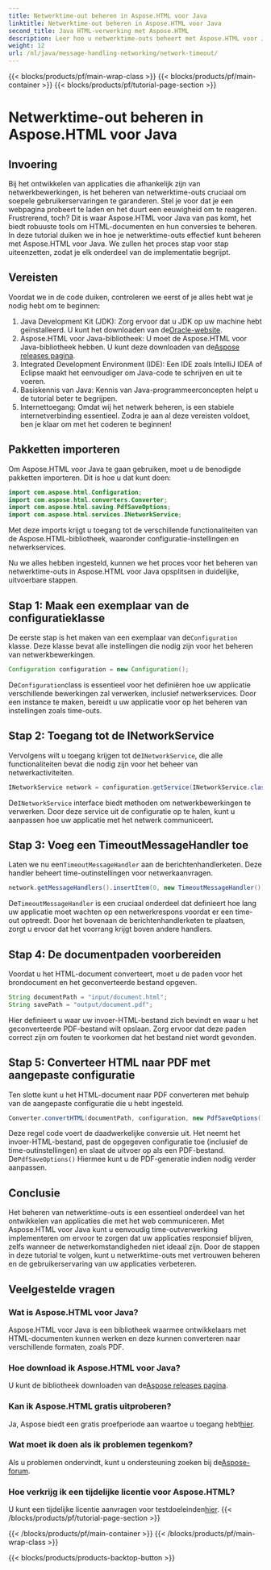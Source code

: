 ```yaml
---
title: Netwerktime-out beheren in Aspose.HTML voor Java
linktitle: Netwerktime-out beheren in Aspose.HTML voor Java
second_title: Java HTML-verwerking met Aspose.HTML
description: Leer hoe u netwerktime-outs beheert met Aspose.HTML voor Java in deze uitgebreide handleiding. Zorg voor soepele gebruikerservaringen met effectieve time-outafhandeling.
weight: 12
url: /nl/java/message-handling-networking/network-timeout/
---
```


{{< blocks/products/pf/main-wrap-class >}}
{{< blocks/products/pf/main-container >}}
{{< blocks/products/pf/tutorial-page-section >}}

# Netwerktime-out beheren in Aspose.HTML voor Java

## Invoering
Bij het ontwikkelen van applicaties die afhankelijk zijn van netwerkbewerkingen, is het beheren van netwerktime-outs cruciaal om soepele gebruikerservaringen te garanderen. Stel je voor dat je een webpagina probeert te laden en het duurt een eeuwigheid om te reageren. Frustrerend, toch? Dit is waar Aspose.HTML voor Java van pas komt, het biedt robuuste tools om HTML-documenten en hun conversies te beheren. In deze tutorial duiken we in hoe je netwerktime-outs effectief kunt beheren met Aspose.HTML voor Java. We zullen het proces stap voor stap uiteenzetten, zodat je elk onderdeel van de implementatie begrijpt.
## Vereisten
Voordat we in de code duiken, controleren we eerst of je alles hebt wat je nodig hebt om te beginnen:
1.  Java Development Kit (JDK): Zorg ervoor dat u JDK op uw machine hebt geïnstalleerd. U kunt het downloaden van de[Oracle-website](https://www.oracle.com/java/technologies/javase-jdk11-downloads.html).
2.  Aspose.HTML voor Java-bibliotheek: U moet de Aspose.HTML voor Java-bibliotheek hebben. U kunt deze downloaden van de[Aspose releases pagina](https://releases.aspose.com/html/java/).
3. Integrated Development Environment (IDE): Een IDE zoals IntelliJ IDEA of Eclipse maakt het eenvoudiger om Java-code te schrijven en uit te voeren.
4. Basiskennis van Java: Kennis van Java-programmeerconcepten helpt u de tutorial beter te begrijpen.
5. Internettoegang: Omdat wij het netwerk beheren, is een stabiele internetverbinding essentieel.
Zodra je aan al deze vereisten voldoet, ben je klaar om met het coderen te beginnen!
## Pakketten importeren
Om Aspose.HTML voor Java te gaan gebruiken, moet u de benodigde pakketten importeren. Dit is hoe u dat kunt doen:
```java
import com.aspose.html.Configuration;
import com.aspose.html.converters.Converter;
import com.aspose.html.saving.PdfSaveOptions;
import com.aspose.html.services.INetworkService;
```
Met deze imports krijgt u toegang tot de verschillende functionaliteiten van de Aspose.HTML-bibliotheek, waaronder configuratie-instellingen en netwerkservices.

Nu we alles hebben ingesteld, kunnen we het proces voor het beheren van netwerktime-outs in Aspose.HTML voor Java opsplitsen in duidelijke, uitvoerbare stappen.
## Stap 1: Maak een exemplaar van de configuratieklasse
 De eerste stap is het maken van een exemplaar van de`Configuration` klasse. Deze klasse bevat alle instellingen die nodig zijn voor het beheren van netwerkbewerkingen.
```java
Configuration configuration = new Configuration();
```
 De`Configuration`class is essentieel voor het definiëren hoe uw applicatie verschillende bewerkingen zal verwerken, inclusief netwerkservices. Door een instance te maken, bereidt u uw applicatie voor op het beheren van instellingen zoals time-outs.
## Stap 2: Toegang tot de INetworkService
 Vervolgens wilt u toegang krijgen tot de`INetworkService`, die alle functionaliteiten bevat die nodig zijn voor het beheer van netwerkactiviteiten.
```java
INetworkService network = configuration.getService(INetworkService.class);
```
 De`INetworkService` interface biedt methoden om netwerkbewerkingen te verwerken. Door deze service uit de configuratie op te halen, kunt u aanpassen hoe uw applicatie met het netwerk communiceert.
## Stap 3: Voeg een TimeoutMessageHandler toe
 Laten we nu een`TimeoutMessageHandler` aan de berichtenhandlerketen. Deze handler beheert time-outinstellingen voor netwerkaanvragen.
```java
network.getMessageHandlers().insertItem(0, new TimeoutMessageHandler());
```
 De`TimeoutMessageHandler` is een cruciaal onderdeel dat definieert hoe lang uw applicatie moet wachten op een netwerkrespons voordat er een time-out optreedt. Door het bovenaan de berichtenhandlerketen te plaatsen, zorgt u ervoor dat het voorrang krijgt boven andere handlers.
## Stap 4: De documentpaden voorbereiden
Voordat u het HTML-document converteert, moet u de paden voor het brondocument en het geconverteerde bestand opgeven.
```java
String documentPath = "input/document.html";
String savePath = "output/document.pdf";
```
Hier definieert u waar uw invoer-HTML-bestand zich bevindt en waar u het geconverteerde PDF-bestand wilt opslaan. Zorg ervoor dat deze paden correct zijn om fouten te voorkomen dat het bestand niet wordt gevonden.
## Stap 5: Converteer HTML naar PDF met aangepaste configuratie
Ten slotte kunt u het HTML-document naar PDF converteren met behulp van de aangepaste configuratie die u hebt ingesteld.
```java
Converter.convertHTML(documentPath, configuration, new PdfSaveOptions(), savePath);
```
 Deze regel code voert de daadwerkelijke conversie uit. Het neemt het invoer-HTML-bestand, past de opgegeven configuratie toe (inclusief de time-outinstellingen) en slaat de uitvoer op als een PDF-bestand. De`PdfSaveOptions()` Hiermee kunt u de PDF-generatie indien nodig verder aanpassen.
## Conclusie
Het beheren van netwerktime-outs is een essentieel onderdeel van het ontwikkelen van applicaties die met het web communiceren. Met Aspose.HTML voor Java kunt u eenvoudig time-outverwerking implementeren om ervoor te zorgen dat uw applicaties responsief blijven, zelfs wanneer de netwerkomstandigheden niet ideaal zijn. Door de stappen in deze tutorial te volgen, kunt u netwerktime-outs met vertrouwen beheren en de gebruikerservaring van uw applicaties verbeteren.
## Veelgestelde vragen
### Wat is Aspose.HTML voor Java?
Aspose.HTML voor Java is een bibliotheek waarmee ontwikkelaars met HTML-documenten kunnen werken en deze kunnen converteren naar verschillende formaten, zoals PDF.
### Hoe download ik Aspose.HTML voor Java?
 U kunt de bibliotheek downloaden van de[Aspose releases pagina](https://releases.aspose.com/html/java/).
### Kan ik Aspose.HTML gratis uitproberen?
 Ja, Aspose biedt een gratis proefperiode aan waartoe u toegang hebt[hier](https://releases.aspose.com/).
### Wat moet ik doen als ik problemen tegenkom?
 Als u problemen ondervindt, kunt u ondersteuning zoeken bij de[Aspose-forum](https://forum.aspose.com/c/html/29).
### Hoe verkrijg ik een tijdelijke licentie voor Aspose.HTML?
 U kunt een tijdelijke licentie aanvragen voor testdoeleinden[hier](https://purchase.aspose.com/temporary-license/).
{{< /blocks/products/pf/tutorial-page-section >}}

{{< /blocks/products/pf/main-container >}}
{{< /blocks/products/pf/main-wrap-class >}}

{{< blocks/products/products-backtop-button >}}
